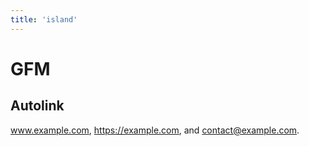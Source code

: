```yaml
---
title: 'island'
---
```

# GFM 

## Autolink 

www.example.com, https://example.com, and contact@example.com.
